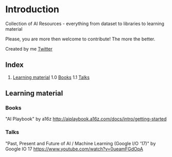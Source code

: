# Introduction

Collection of AI Resources - everything from dataset to libraries to learning material

Please, you are more then welcome to contribute! The more the better.

Created by me [Twitter](https://twitter.com/tommy_jepsen)


## Index

1. [Learning material](#learning-material)
 1.0 [Books](#books)
 1.1 [Talks](#talks)



## Learning material


### Books
"AI Playbook" by a16z
http://aiplaybook.a16z.com/docs/intro/getting-started

### Talks

"Past, Present and Future of AI / Machine Learning (Google I/O '17)" by Google IO 17
https://www.youtube.com/watch?v=0ueamFGdOpA
